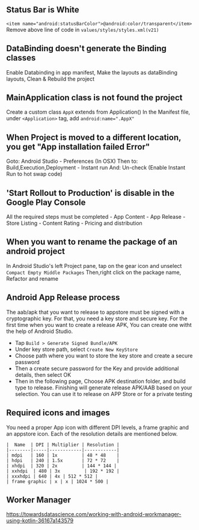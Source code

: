 ## Status Bar is White

  `<item name="android:statusBarColor">@android:color/transparent</item>`
Remove above line of code in `values/styles/styles.xml(v21)`


## DataBinding doesn't generate the Binding classes
  
  Enable Databinding in app manifest, 
  Make the layouts as dataBinding layouts,
  Clean & Rebuild the project
  
## MainApplication class is not found the project

  Create a custom class `AppX` extends from Application()
  In the Manifest file, under `<Application>` tag, add `android:name=".AppX"`

## When Project is moved to a different location, you get "App installation failed Error"
  
  Goto: Android Studio - Preferences (In OSX)
  Then to: Build,Execution,Deployment - Instant run
  And: Un-check (Enable Instant Run to hot swap code)

## 'Start Rollout to Production' is disable in the Google Play Console
  
  All the required steps must be completed
    - App Content
    - App Release
    - Store Listing
    - Content Rating
    - Pricing and distribution
    
## When you want to rename the package of an android project

  In Android Studio's left Project pane, tap on the gear icon and unselect `Compact Empty Middle Packages`
  Then,right click on the package name, Refactor and rename
  
## Android App Release process
  
  The aab/apk that you want to release to appstore must be signed with a cryptographic key. For that, you need a key store and secure key. For the first time when you want to create a release APK, You can create one witht the help of Android Studio. 
  - Tap `Build > Generate Signed Bundle/APK`
  - Under key store path, select `Create New KeyStore`
  - Choose path where you want to store the key store and create a secure password
  - Then a create secure password for the Key and provide additional details, then select OK
  - Then in the following page, Choose APK destination folder, and build type to release. Finishing will generate release APK/AAB based on your selection. You can use it to release on APP Store or for a private testing
  
  ## Required icons and images
  
   You need a proper App icon with different DPI levels, a frame graphic and an appstore icon. Each of the resolution details are mentioned below.
    
    |  Name  | DPI | Multiplier | Resolution |
    |--------|-----|------------|------------|
    | mdpi   | 160 | 1x         | 48 * 48    |
    | hdpi   | 240 | 1.5x       | 72 * 72    |
    | xhdpi  | 320 | 2x         | 144 * 144 |
    | xxhdpi  | 480 | 3x         | 192 * 192 |
    | xxxhdpi | 640 | 4x | 512 * 512 |
    | frame graphic | x | x | 1024 * 500 |
    

## Worker Manager
https://towardsdatascience.com/working-with-android-workmanager-using-kotlin-36167a143579


